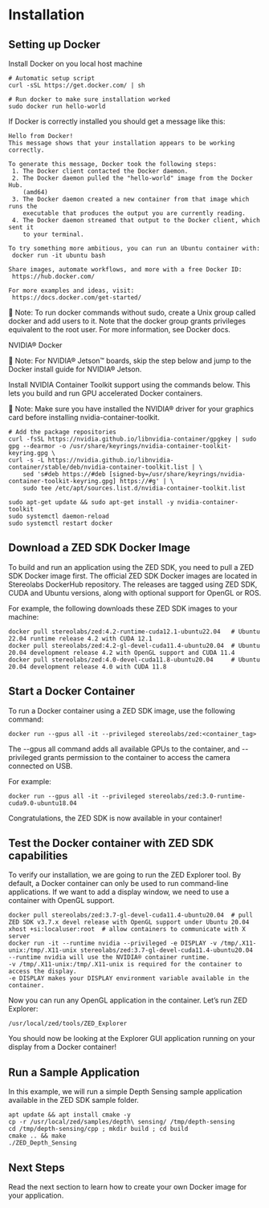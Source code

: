 # Installation

## Setting up Docker
Install Docker on you local host machine

```
# Automatic setup script
curl -sSL https://get.docker.com/ | sh

# Run docker to make sure installation worked
sudo docker run hello-world
```

If Docker is correctly installed you should get a message like this:
```
Hello from Docker!
This message shows that your installation appears to be working correctly.

To generate this message, Docker took the following steps:
 1. The Docker client contacted the Docker daemon.
 2. The Docker daemon pulled the "hello-world" image from the Docker Hub.
    (amd64)
 3. The Docker daemon created a new container from that image which runs the
    executable that produces the output you are currently reading.
 4. The Docker daemon streamed that output to the Docker client, which sent it
    to your terminal.

To try something more ambitious, you can run an Ubuntu container with:
 docker run -it ubuntu bash

Share images, automate workflows, and more with a free Docker ID:
 https://hub.docker.com/

For more examples and ideas, visit:
 https://docs.docker.com/get-started/
```

📌 Note: To run docker commands without sudo, create a Unix group called docker and add users to it. Note that the docker group grants privileges equivalent to the root user. For more information, see Docker docs.

NVIDIA® Docker

📌 Note: For NVIDIA® Jetson™ boards, skip the step below and jump to the Docker install guide for NVIDIA® Jetson.

Install NVIDIA Container Toolkit support using the commands below. This lets you build and run GPU accelerated Docker containers.

📌 Note: Make sure you have installed the NVIDIA® driver for your graphics card before installing nvidia-container-toolkit.

```{bash}
# Add the package repositories
curl -fsSL https://nvidia.github.io/libnvidia-container/gpgkey | sudo gpg --dearmor -o /usr/share/keyrings/nvidia-container-toolkit-keyring.gpg \
curl -s -L https://nvidia.github.io/libnvidia-container/stable/deb/nvidia-container-toolkit.list | \
    sed 's#deb https://#deb [signed-by=/usr/share/keyrings/nvidia-container-toolkit-keyring.gpg] https://#g' | \
    sudo tee /etc/apt/sources.list.d/nvidia-container-toolkit.list

sudo apt-get update && sudo apt-get install -y nvidia-container-toolkit
sudo systemctl daemon-reload
sudo systemctl restart docker
```

## Download a ZED SDK Docker Image
To build and run an application using the ZED SDK, you need to pull a ZED SDK Docker image first. The official ZED SDK Docker images are located in Stereolabs DockerHub repository. The releases are tagged using ZED SDK, CUDA and Ubuntu versions, along with optional support for OpenGL or ROS.

For example, the following downloads these ZED SDK images to your machine:

```
docker pull stereolabs/zed:4.2-runtime-cuda12.1-ubuntu22.04   # Ubuntu 22.04 runtime release 4.2 with CUDA 12.1 
docker pull stereolabs/zed:4.2-gl-devel-cuda11.4-ubuntu20.04  # Ubuntu 20.04 development release 4.2 with OpenGL support and CUDA 11.4
docker pull stereolabs/zed:4.0-devel-cuda11.8-ubuntu20.04     # Ubuntu 20.04 development release 4.0 with CUDA 11.8
```

## Start a Docker Container
To run a Docker container using a ZED SDK image, use the following command:

```
docker run --gpus all -it --privileged stereolabs/zed:<container_tag>
```

The --gpus all command adds all available GPUs to the container, and --privileged grants permission to the container to access the camera connected on USB.

For example:

```
docker run --gpus all -it --privileged stereolabs/zed:3.0-runtime-cuda9.0-ubuntu18.04
```

Congratulations, the ZED SDK is now available in your container!

## Test the Docker container with ZED SDK capabilities

To verify our installation, we are going to run the ZED Explorer tool. By default, a Docker container can only be used to run command-line applications. If we want to add a display window, we need to use a container with OpenGL support.

```
docker pull stereolabs/zed:3.7-gl-devel-cuda11.4-ubuntu20.04  # pull ZED SDK v3.7.x devel release with OpenGL support under Ubuntu 20.04 
xhost +si:localuser:root  # allow containers to communicate with X server
docker run -it --runtime nvidia --privileged -e DISPLAY -v /tmp/.X11-unix:/tmp/.X11-unix stereolabs/zed:3.7-gl-devel-cuda11.4-ubuntu20.04
--runtime nvidia will use the NVIDIA® container runtime.
-v /tmp/.X11-unix:/tmp/.X11-unix is required for the container to access the display.
-e DISPLAY makes your DISPLAY environment variable available in the container.
```

Now you can run any OpenGL application in the container. Let’s run ZED Explorer:

```
/usr/local/zed/tools/ZED_Explorer
```

You should now be looking at the Explorer GUI application running on your display from a Docker container!

## Run a Sample Application

In this example, we will run a simple Depth Sensing sample application available in the ZED SDK sample folder.

```
apt update && apt install cmake -y
cp -r /usr/local/zed/samples/depth\ sensing/ /tmp/depth-sensing
cd /tmp/depth-sensing/cpp ; mkdir build ; cd build
cmake .. && make
./ZED_Depth_Sensing
```

## Next Steps

Read the next section to learn how to create your own Docker image for your application.